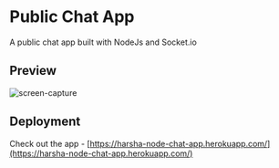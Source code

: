 # Public Chat App

A public chat app built with NodeJs and Socket.io

## Preview

![screen-capture](https://user-images.githubusercontent.com/25275596/130330364-c4628925-e24f-434a-81fe-f4854fc9ed8d.gif)

## Deployment
Check out the app - [https://harsha-node-chat-app.herokuapp.com/](https://harsha-node-chat-app.herokuapp.com/)
